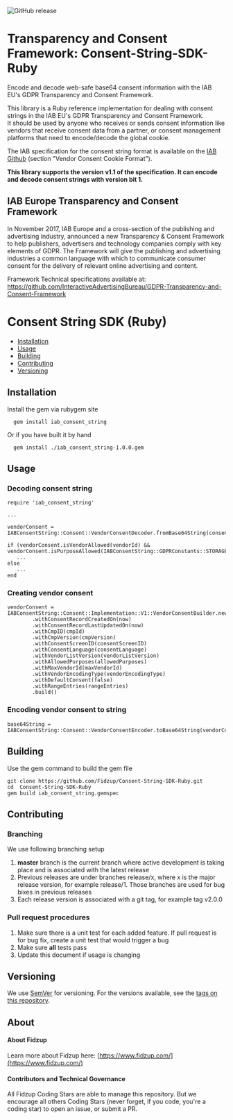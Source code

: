 ![GitHub release](https://img.shields.io/github/release/Fidzup/Consent-String-SDK-Ruby.svg)

# Transparency and Consent Framework: Consent-String-SDK-Ruby

Encode and decode web-safe base64 consent information with the IAB EU's GDPR Transparency and Consent Framework.

This library is a Ruby reference implementation for dealing with consent strings in the IAB EU's GDPR Transparency and Consent Framework.  
It should be used by anyone who receives or sends consent information like vendors that receive consent data from a partner, or consent management platforms that need to encode/decode the global cookie.

The IAB specification for the consent string format is available on the [IAB Github](https://github.com/InteractiveAdvertisingBureau/GDPR-Transparency-and-Consent-Framework/blob/master/Consent%20string%20and%20vendor%20list%20formats%20v1.1%20Final.md) (section "Vendor Consent Cookie Format").

**This library supports the version v1.1 of the specification. It can encode and decode consent strings with version bit 1.**

## IAB Europe Transparency and Consent Framework 

In November 2017, IAB Europe and a cross-section of the publishing and advertising industry, announced a new Transparency & Consent Framework to help publishers, advertisers and technology companies comply with key elements of GDPR. The Framework will give the publishing and advertising industries a common language with which to communicate consumer consent for the delivery of relevant online advertising and content. 

Framework Technical specifications available at: https://github.com/InteractiveAdvertisingBureau/GDPR-Transparency-and-Consent-Framework 


# Consent String SDK (Ruby)
- [Installation](#installation)
- [Usage](#usage)
- [Building](#building)
- [Contributing](#contributing)
- [Versioning](#versioning)


## Installation

Install the gem via rubygem site

```
  gem install iab_consent_string
```

Or if you have built it by hand

```
  gem install ./iab_consent_string-1.0.0.gem
```

## Usage

### Decoding consent string

```
require 'iab_consent_string'

...

vendorConsent = IABConsentString::Consent::VendorConsentDecoder.fromBase64String(consentString);

if (vendorConsent.isVendorAllowed(vendorId) && vendorConsent.isPurposeAllowed(IABConsentString::GDPRConstants::STORAGE_AND_ACCESS)
   ...
else
   ...
end

```

### Creating vendor consent
```
vendorConsent = IABConsentString::Consent::Implementation::V1::VendorConsentBuilder.new()
        .withConsentRecordCreatedOn(now)
        .withConsentRecordLastUpdatedOn(now)
        .withCmpID(cmpId)
        .withCmpVersion(cmpVersion)
        .withConsentScreenID(consentScreenID)
        .withConsentLanguage(consentLanguage)
        .withVendorListVersion(vendorListVersion)
        .withAllowedPurposes(allowedPurposes)
        .withMaxVendorId(maxVendorId)
        .withVendorEncodingType(vendorEncodingType)
        .withDefaultConsent(false)
        .withRangeEntries(rangeEntries)
        .build()
```

### Encoding vendor consent to string
```
base64String = IABConsentString::Consent::VendorConsentEncoder.toBase64String(vendorConsent)
```

## Building

Use the gem command to build the gem file
```
git clone https://github.com/Fidzup/Consent-String-SDK-Ruby.git
cd  Consent-String-SDK-Ruby
gem build iab_consent_string.gemspec
```

## Contributing

### Branching 
We use following branching setup
1. **master** branch is the current branch where active development is taking place and is associated with the latest release
1. Previous releases are under branches release/x, where x is the major release version, for example release/1. Those branches are used for bug bixes in previous releases
1. Each release version is associated with a git tag, for example tag v2.0.0

### Pull request procedures
1. Make sure there is a unit test for each added feature. If pull request is for bug fix, create a unit test that would trigger a bug
1. Make sure **all** tests pass
1. Update this document if usage is changing
 

## Versioning

We use [SemVer](http://semver.org/) for versioning. For the versions available, see the [tags on this repository](https://github.com/InteractiveAdvertisingBureau/GDPR-Transparency-and-Consent-Framework/tags). 

## About 

#### About Fidzup


Learn more about Fidzup here: [https://www.fidzup.com/](https://www.fidzup.com/)

#### Contributors and Technical Governance

All Fidzup Coding Stars are able to manage this repository. But we encourage all others Coding Stars (never forget, if you code, you're a coding star) to open an issue, or submit a PR. 

